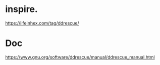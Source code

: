 # inspire.
https://lifeinhex.com/tag/ddrescue/

# Doc
https://www.gnu.org/software/ddrescue/manual/ddrescue_manual.html

